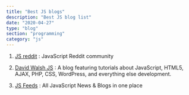 ```yaml
---
title: "Best JS blogs"
description: "Best JS blog list"
date: "2020-04-27"
type: "blog"
section: "programming"
category: "js"
---
```


1. [JS reddit](https://www.reddit.com/r/javascript/) : JavaScript Reddit community

2. [David Walsh JS](https://davidwalsh.name/) : A blog featuring tutorials about JavaScript, HTML5, AJAX, PHP, CSS, WordPress, and everything else development.

3. [JS Feeds](https://jsfeeds.com/) : All JavaScript News & Blogs in one place
